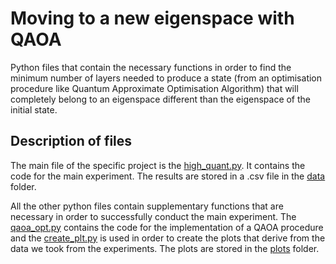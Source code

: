# Moving to a new eigenspace with QAOA

Python files that contain the necessary functions in order to find the minimum number of layers needed to produce a state (from an 
optimisation procedure like Quantum Approximate Optimisation Algorithm) that will completely belong to an eigenspace different 
than the eigenspace of the initial state.

## Description of files

The main file of the specific project is the [high_quant.py](/high_quant.py). It contains the code for the main experiment. The
results are stored in a .csv file in the [data](/data) folder.

All the other python files contain supplementary functions that are necessary in order to successfully conduct the main 
experiment. The [qaoa_opt.py](/qaoa_opt.py) contains the code for the implementation of a QAOA procedure and the 
[create_plt.py](/create_plt.py) is used in order to create the plots that derive from the data we took from the 
experiments. The plots are stored in the [plots](/plots) folder. 
